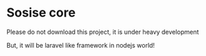 # Sosise core
Please do not download this project, it is under heavy development

But, it will be laravel like framework in nodejs world!
